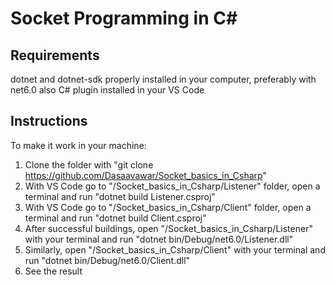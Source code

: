 # Socket Programming in C#

## Requirements
dotnet and dotnet-sdk properly installed in your computer, preferably with net6.0 also C# plugin installed in your VS Code

## Instructions
To make it work in your machine:
  1.  Clone the folder with "git clone https://github.com/Dasaavawar/Socket_basics_in_Csharp"
  2.  With VS Code go to "/Socket_basics_in_Csharp/Listener" folder, open a terminal and run "dotnet build Listener.csproj"
  3.  With VS Code go to "/Socket_basics_in_Csharp/Client" folder, open a terminal and run "dotnet build Client.csproj"
  4.  After successful buildings, open "/Socket_basics_in_Csharp/Listener" with your terminal and run "dotnet bin/Debug/net6.0/Listener.dll"
  5.  Similarly, open "/Socket_basics_in_Csharp/Client" with your terminal and run "dotnet bin/Debug/net6.0/Client.dll"
  6.  See the result
